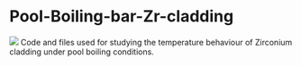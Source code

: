 # Pool-Boiling-bar-Zr-cladding
<img src="https://t.bkit.co/w_6439d05d31b96.gif" />
Code and files used for studying the temperature behaviour of Zirconium cladding under pool boiling conditions.
